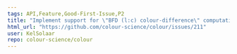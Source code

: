 ```yaml
---
tags: API,Feature,Good-First-Issue,P2
title: "Implement support for \"BFD (l:c) colour-difference\" computations."
html_url: "https://github.com/colour-science/colour/issues/211"
user: KelSolaar
repo: colour-science/colour
---
```


